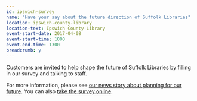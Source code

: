 ```yaml
---
id: ipswich-survey
name: "Have your say about the future direction of Suffolk Libraries"
location: ipswich-county-library
location-text: Ipswich County Library
event-start-date: 2017-04-08
event-start-time: 1000
event-end-time: 1300
breadcrumb: y
---
```


Customers are invited to help shape the future of Suffolk Libraries by filling in our survey and talking to staff.

For more information, please see [our news story about planning for our future](/news/future-plans-survey-invite/). You can also [take the survey online](https://www.surveymonkey.co.uk/r/SuffolkLibraries2017).
